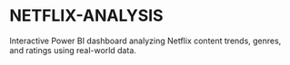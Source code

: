 # NETFLIX-ANALYSIS
Interactive Power BI dashboard analyzing Netflix content trends, genres, and ratings using real-world data.

